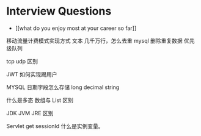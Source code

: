# Interview Questions

- [[what do you enjoy most at your career so far]]


移动流量计费模式实现方式
文本 几千万行，怎么去重
 mysql 删除重复数据
 优先级队列

 tcp udp 区别

 JWT 如何实现踢用户

 MYSQL 日期字段怎么存储
 long
 decimal
 string

 什么是多态
 数组与 List 区别

 JDK JVM JRE 区别

 Servlet get sessionId
 什么是实例变量。


